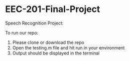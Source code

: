 # EEC-201-Final-Project
Speech Recognition Project:

To run our repo:
  1. Please clone or download the repo
  2. Open the testing.m file and hit run in your environment
  3. Output should be displayed in the terminal
